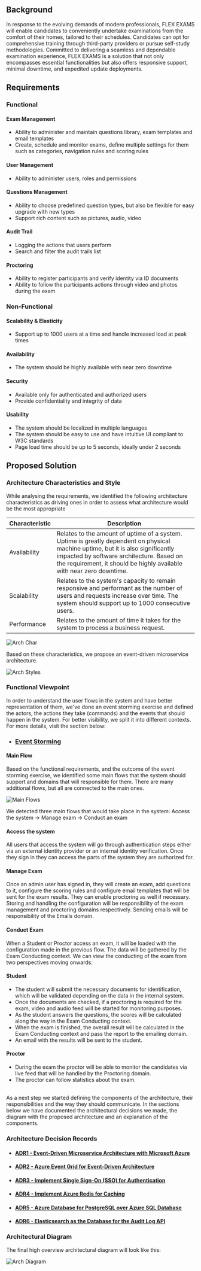 ## Background
In response to the evolving demands of modern professionals, FLEX EXAMS will enable candidates to conveniently undertake examinations from the comfort of their homes, tailored to their schedules. 
Candidates can opt for comprehensive training through third-party providers or pursue self-study methodologies. 
Committed to delivering a seamless and dependable examination experience, FLEX EXAMS is a solution that not only encompasses essential functionalities but also offers responsive support, minimal downtime, and expedited update deployments.

## Requirements
### Functional
#### Exam Management
-	Ability to administer and maintain questions library, exam templates and email templates
-	Create, schedule and monitor exams, define multiple settings for them such as categories, navigation rules and scoring rules
#### User Management
-	Ability to administer users, roles and permissions
#### Questions Management
-	Ability to choose predefined question types, but also be flexible for easy upgrade with new types
-	Support rich content such as pictures, audio, video
#### Audit Trail
-	Logging the actions that users perform
-	Search and filter the audit trails list
#### Proctoring
-	Ability to register participants and verify identity via ID documents
-	Ability to follow the participants actions through video and photos during the exam

### Non-Functional
#### Scalability & Elasticity
-	Support up to 1000 users at a time and handle increased load at peak times
#### Availability
-	The system should be highly available with near zero downtime
#### Security
-	Available only for authenticated and authorized users
-	Provide confidentiality and integrity of data
#### Usability
-	The system should be localized in multiple languages
-	The system should be easy to use and have intuitive UI compliant to W3C standards
-	Page load time should be up to 5 seconds, ideally under 2 seconds

## Proposed Solution
### Architecture Characteristics and Style 

While analysing the requirements, we identified the following architecture characteristics as driving ones in order to assess what architecture would be the most appropriate

| Characteristic | Description                                                                                                                                                                                                                             |
|---------------|-----------------------------------------------------------------------------------------------------------------------------------------------------------------------------------------------------------------------------------------|
| Availability      | Relates to the amount of uptime of a system. Uptime is greatly dependent on physical machine uptime, but it is also significantly impacted by software architecture. Based on the requirement, it should be highly available with near zero downtime. |
| Scalability | Relates to the system's capacity to remain responsive and performant as the number of users and requests increase over time. The system should support up to 1000 consecutive users.|
| Performance     | Relates to the amount of time it takes for the system to process a business request. |

![Arch Char](architectural-characteristics/images/architectural-characteristics.jpg)

Based on these characteristics, we propose an event-driven microservice architecture. 

![Arch Styles](architectural-characteristics/images/architectural-styles.jpg)

### Functional Viewpoint
In order to understand the user flows in the system and have better representation of them, we've done an event storming exercise and defined the actors, the actions they take (commands) and the events that should happen in the system. For better visibility, we split it into different contexts. For more details, visit the section below:
- ### [Event Storming](event_storming/README.md)

#### Main Flow
Based on the functional requirements, and the outcome of the event storming exercise, we identified some main flows that the system should support and domains that will responsible for them. There are many additional flows, but all are connected to the main ones.

![Main Flows](main_flows/images/main_flows.jpeg)

We detected three main flows that would take place in the system: Access the system -> Manage exam -> Conduct an exam

#### Access the system
All users that access the system will go through authentication steps either via an external identity provider or an internal identity verification.
Once they sign in they can access the parts of the system they are authorized for.

#### Manage Exam
Once an admin user has signed in, they will create an exam, add questions to it, configure the scoring rules and configure email templates that will be sent for the exam results. They can enable proctoring as well if necessary. Storing and handling the configuration will be responsibility of the exam management and proctoring domains respectively. Sending emails will be responsibility of the Emails domain.

#### Conduct Exam
When a Student or Proctor access an exam, it will be loaded with the configuration made in the previous flow. The data will be gathered by the Exam Conducting context. We can view the conducting of the exam from two perspectives moving onwards:
#### Student
- The student will submit the necessary documents for identification, which will be validated depending on the data in the internal system. 
- Once the documents are checked, if a proctoring is required for the exam, video and audio feed will be started for monitoring purposes.
- As the student answers the questions, the scores will be calculated along the way in the Exam Conducting context.
- When the exam is finished, the overall result will be calculated in the Exam Conducting context and pass the report to the emailing domain.
- An email with the results will be sent to the student.
#### Proctor
- During the exam the proctor will be able to monitor the candidates via live feed that will be handled by the Proctoring domain.
- The proctor can follow statistics about the exam. 
<br><br>

As a next step we started defining the components of the architecture, their responsibilities and the way they should communicate. In the sections below we have documented the architectural decisions we made, the diagram with the proposed architecture and an explanation of the components.

### Architecture Decision Records
- #### [ADR1 - Event-Driven Microservice Architecture with Microsoft Azure](decision-records/adr1-use-event-driven-microservice-architecture-with-azure.md)
- #### [ADR2 - Azure Event Grid for Event-Driven Architecture](decision-records/adr2-use-azure-event-grid.md)
- #### [ADR3 - Implement Single Sign-On (SSO) for Authentication](decision-records/adr3-implement-sso.md)
- #### [ADR4 - Implement Azure Redis for Caching](decision-records/adr4-use-redis-cache.md)
- #### [ADR5 - Azure Database for PostgreSQL over Azure SQL Database](decision-records/adr5-use-postgre-sql.md)
- #### [ADR6 - Elasticsearch as the Database for the Audit Log API](decision-records/adr6-use-elasticsearch.md)

### Architectural Diagram

The final high overview architectural diagram will look like this:

![Arch Diagram](architectural-diagram/images/architectural-diagram.jpg)
